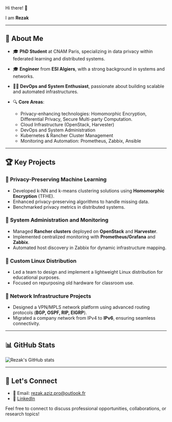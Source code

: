 Hi there! 👋 

I am **Rezak**

---


## 🚀 About Me

- 🎓 **PhD Student** at CNAM Paris, specializing in data privacy within federated learning and distributed systems.
- 🎓 **Engineer** from **ESI Algiers**, with a strong background in systems and networks.
- 👨‍💻 **DevOps and System Enthusiast**, passionate about building scalable and automated infrastructures.

  
- 🔍 **Core Areas**:
   - Privacy-enhancing technologies: Homomorphic Encryption, Differential Privacy, Secure Multi-party Computation.
   - Cloud Infrastructure (OpenStack, Harvester)
   - DevOps and System Administration
   - Kubernetes & Rancher Cluster Management
   - Monitoring and Automation: Prometheus, Zabbix, Ansible

---

## 🏆 Key Projects

### 📌 **Privacy-Preserving Machine Learning**
- Developed k-NN and k-means clustering solutions using **Homomorphic Encryption** (TFHE).
- Enhanced privacy-preserving algorithms to handle missing data.
- Benchmarked privacy metrics in distributed systems.

### 📌 **System Administration and Monitoring**
- Managed **Rancher clusters** deployed on **OpenStack** and **Harvester**.
- Implemented centralized monitoring with **Prometheus/Grafana** and **Zabbix**.
- Automated host discovery in Zabbix for dynamic infrastructure mapping.

### 📌 **Custom Linux Distribution**
- Led a team to design and implement a lightweight Linux distribution for educational purposes.
- Focused on repurposing old hardware for classroom use.

### 📌 **Network Infrastructure Projects**
- Designed a VPN/MPLS network platform using advanced routing protocols (**BGP, OSPF, RIP, EIGRP**).
- Migrated a company network from IPv4 to **IPv6**, ensuring seamless connectivity.

---

## 📊 GitHub Stats
![Rezak's GitHub stats](https://github-readme-stats.vercel.app/api?username=rezakaziz&show_icons=true&theme=radical)

---

## 🤝 Let's Connect

- 📧 Email: rezak.aziz.pro@outlook.fr
- 💼 [LinkedIn](https://www.linkedin.com/in/rezakaziz)


Feel free to connect to discuss professional opportunities, collaborations, or research topics!
